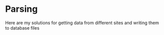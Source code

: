 # Parsing
Here are my solutions for getting data from different sites and writing them to database files
